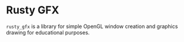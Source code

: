 # Rusty GFX

`rusty_gfx` is a library for simple OpenGL window creation and graphics drawing for educational 
purposes.